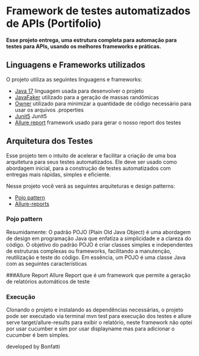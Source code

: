 # Framework de testes automatizados de APIs (Portifolio)

**Esse projeto entrega, uma estrutura completa para automação para testes para APIs, usando os melhores frameworks e práticas.**

## Linguagens e Frameworks utilizados

O projeto utiliza as seguintes linguagens e frameworks:

* [Java 17](https://openjdk.java.net/projects/jdk/17/) linguagem usada para desenvolver o projeto
* [JavaFaker](https://github.com/DiUS/java-faker) utilizado para a geração de massas randômicas
* [Owner](http://owner.aeonbits.org/) utilizado para minimizar a quantidade de código necessário para usar os arquivos .properties
* [Junit5](https://junit.org/junit5/) Junit5
* [Allure report](https://github.com/allure-framework/allure-maven) framework usado para gerar o nosso report dos testes
  
## Arquitetura dos Testes

Esse projeto tem o intuito de acelerar e facilitar a criação de uma boa arquitetura para seus testes automatizados.
Ele deve ser usado como abordagem inicial, para a construção de testes automatizados com entregas mais rápidas, simples e eficiente.

Nesse projeto você verá as seguintes arquiteturas e design patterns:

* [Pojo pattern](#pojo-pattern)
* [Allure-reports](#allure-report)
  
### Pojo pattern
Resumidamente:
O padrão POJO (Plain Old Java Object) é uma abordagem de design em programação Java que enfatiza a simplicidade e a clareza do código. O objetivo do padrão POJO é criar classes simples e independentes de estruturas complexas ou frameworks, facilitando a manutenção, reutilização e teste do código. Em essência, um POJO é uma classe Java com as seguintes características

###Allure Report
Allure Report que é um framework que permite a geração de relatórios automáticos de teste


### Execução

Clonando o projeto e instalando as dependências necessárias, o projeto pode ser executado via terminal mvn test para execução dos testes e allure serve target/allure-results para exibir o relatório, neste framework não optei por usar cucumber e sim por usar displayname mas para adicionar o cucumber é bem simples.

developed by Bonfatti




